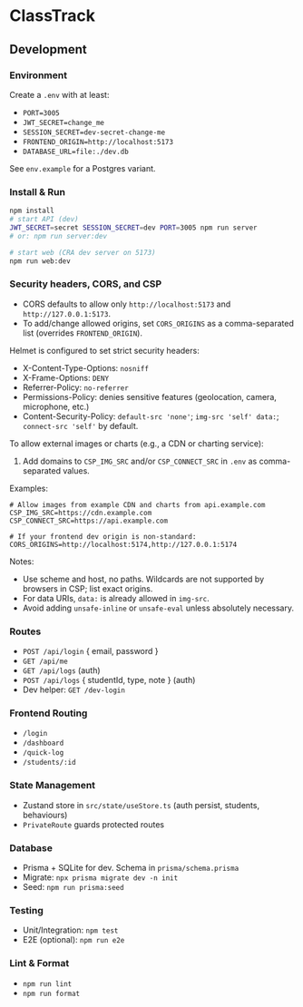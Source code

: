 # ClassTrack

## Development

### Environment

Create a `.env` with at least:

- `PORT=3005`
- `JWT_SECRET=change_me`
- `SESSION_SECRET=dev-secret-change-me`
- `FRONTEND_ORIGIN=http://localhost:5173`
- `DATABASE_URL=file:./dev.db`

See `env.example` for a Postgres variant.

### Install & Run

```bash
npm install
# start API (dev)
JWT_SECRET=secret SESSION_SECRET=dev PORT=3005 npm run server
# or: npm run server:dev

# start web (CRA dev server on 5173)
npm run web:dev
```

### Security headers, CORS, and CSP

- CORS defaults to allow only `http://localhost:5173` and `http://127.0.0.1:5173`.
- To add/change allowed origins, set `CORS_ORIGINS` as a comma-separated list (overrides `FRONTEND_ORIGIN`).

Helmet is configured to set strict security headers:

- X-Content-Type-Options: `nosniff`
- X-Frame-Options: `DENY`
- Referrer-Policy: `no-referrer`
- Permissions-Policy: denies sensitive features (geolocation, camera, microphone, etc.)
- Content-Security-Policy: `default-src 'none'`; `img-src 'self' data:`; `connect-src 'self'` by default.

To allow external images or charts (e.g., a CDN or charting service):

1. Add domains to `CSP_IMG_SRC` and/or `CSP_CONNECT_SRC` in `.env` as comma-separated values.

Examples:

```
# Allow images from example CDN and charts from api.example.com
CSP_IMG_SRC=https://cdn.example.com
CSP_CONNECT_SRC=https://api.example.com

# If your frontend dev origin is non-standard:
CORS_ORIGINS=http://localhost:5174,http://127.0.0.1:5174
```

Notes:

- Use scheme and host, no paths. Wildcards are not supported by browsers in CSP; list exact origins.
- For data URIs, `data:` is already allowed in `img-src`.
- Avoid adding `unsafe-inline` or `unsafe-eval` unless absolutely necessary.

### Routes

- `POST /api/login` { email, password }
- `GET /api/me`
- `GET /api/logs` (auth)
- `POST /api/logs` { studentId, type, note } (auth)
- Dev helper: `GET /dev-login`

### Frontend Routing

- `/login`
- `/dashboard`
- `/quick-log`
- `/students/:id`

### State Management

- Zustand store in `src/state/useStore.ts` (auth persist, students, behaviours)
- `PrivateRoute` guards protected routes

### Database

- Prisma + SQLite for dev. Schema in `prisma/schema.prisma`
- Migrate: `npx prisma migrate dev -n init`
- Seed: `npm run prisma:seed`

### Testing

- Unit/Integration: `npm test`
- E2E (optional): `npm run e2e`

### Lint & Format

- `npm run lint`
- `npm run format`
